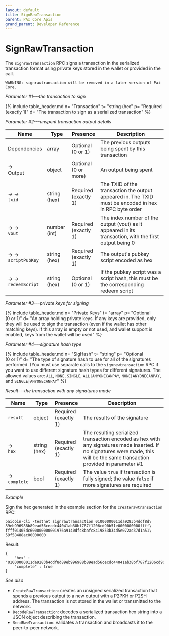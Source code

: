 ```yaml
---
layout: default
title: SignRawTransaction
parent: PAI Core Apis
grand_parent: Developer Reference
---
```


SignRawTransaction
=======================

The `signrawtransaction` RPC signs a transaction in the serialized transaction format using private keys stored in the wallet or provided in the call.

`WARNING: signrawtransaction will be removed in a later version of Pai Core.`

*Parameter #1---the transaction to sign*

{% include table_header.md
  n= "Transaction"
  t= "string (hex"
  p= "Required<br>(exactly 1)"
  d= "The transaction to sign as a serialized transaction"
%}

*Parameter #2---unspent transaction output details*

| Name | Type      | Presence            | Description
|------|-----------|---------------------|-------------
| Dependencies  | array | Optional<br>(0 or 1) | The previous outputs being spent by this transaction
| →<br>Output | object | Optional<br>(0 or more) | An output being spent
| → →<br>`txid` | string (hex) | Required<br>(exactly 1) | The TXID of the transaction the output appeared in.  The TXID must be encoded in hex in RPC byte order
| → →<br>`vout` | number (int) | Required<br>(exactly 1) | The index number of the output (vout) as it appeared in its transaction, with the first output being 0
| → →<br>`scriptPubKey` | string (hex) | Required<br>(exactly 1) | The output's pubkey script encoded as hex
| → →<br>`redeemScript` | string (hex) | Optional<br>(0 or 1) | If the pubkey script was a script hash, this must be the corresponding redeem script


*Parameter #3---private keys for signing*

{% include table_header.md
  n= "Private Keys"
  t= "array"
  p= "Optional<br>(0 or 1)"
  d= "An array holding private keys.  If any keys are provided, only they will be used to sign the transaction (even if the wallet has other matching keys).  If this array is empty or not used, and wallet support is enabled, keys from the wallet will be used"
%}

*Parameter #4---signature hash type*

{% include table_header.md
  n= "SigHash"
  t= "string"
  p= "Optional<br>(0 or 1)"
  d= "The type of signature hash to use for all of the signatures performed.  (You must use separate calls to the `signrawtransaction` RPC if you want to use different signature hash types for different signatures.  The allowed values are: `ALL`, `NONE`, `SINGLE`, `ALL|ANYONECANPAY`, `NONE|ANYONECANPAY`, and `SINGLE|ANYONECANPAY`"
%}

*Result---the transaction with any signatures made*

| Name | Type      | Presence            | Description
|------|-----------|---------------------|-------------
| `result`  | object | Required<br>(exactly 1) | The results of the signature
| →<br>`hex` | string (hex) | Required<br>(exactly 1) | The resulting serialized transaction encoded as hex with any signatures made inserted.  If no signatures were made, this will be the same transaction provided in parameter #1
| →<br>`complete` | bool | Required<br>(exactly 1) | The value `true` if transaction is fully signed; the value `false` if more signatures are required


*Example*

Sign the hex generated in the example section for the `createrawtransaction`
RPC:

```
paicoin-cli -testnet signrawtransaction 01000000011da9283b4ddf8d\
89eb996988b89ead56cecdc44041ab38bf787f1206cd90b51e0000000000ffff\
ffff01405dc600000000001976a9140dfc8bafc8419853b34d5e072ad37d1a51\
59f58488ac00000000
```

Result:

```
{
    "hex" : "01000000011da9283b4ddf8d89eb996988b89ead56cecdc44041ab38bf787f1206cd90b51e000000006a47304402200ebea9f630f3ee35fa467ffc234592c79538ecd6eb1c9199eb23c4a16a0485a20220172ecaf6975902584987d295b8dddf8f46ec32ca19122510e22405ba52d1f13201210256d16d76a49e6c8e2edc1c265d600ec1a64a45153d45c29a2fd0228c24c3a524ffffffff01405dc600000000001976a9140dfc8bafc8419853b34d5e072ad37d1a5159f58488ac00000000",
    "complete" : true
}
```

*See also*

* `CreateRawTransaction`: creates an unsigned serialized transaction that spends a previous output to a new output with a P2PKH or P2SH address. The transaction is not stored in the wallet or transmitted to the network.
* `DecodeRawTransaction`: decodes a serialized transaction hex string into a JSON object describing the transaction.
* `SendRawTransaction`: validates a transaction and broadcasts it to the peer-to-peer network.
